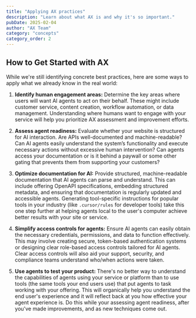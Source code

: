 ```yaml
---
title: "Applying AX practices"
description: "Learn about what AX is and why it's so important."
pubDate: 2025-02-04
author: "AX Team"
category: "concepts"
category_order: 2
---
```



## How to Get Started with AX

While we're still identifying concrete best practices, here are some ways to apply what we already know in the real world:

1. **Identify human engagement areas:** Determine the key areas where users will want AI agents to act on their behalf. These might include customer service, content creation, workflow automation, or data management. Understanding where humans want to engage with your service will help you prioritize AX assessment and improvement efforts.

2. **Assess agent readiness:** Evaluate whether your website is structured for AI interaction. Are APIs well-documented and machine-readable? Can AI agents easily understand the system’s functionality and execute necessary actions without excessive human intervention? Can agents access your documentation or is it behind a paywall or some other gating that prevents them from supporting your customers?

3. **Optimize documentation for AI:** Provide structured, machine-readable documentation that AI agents can parse and understand. This can include offering OpenAPI specifications, embedding structured metadata, and ensuring that documentation is regularly updated and accessible agents. Generating tool-specific instructions for popular tools in your industry (like `.cursor/rules` for developer tools) take this one step further at helping agents local to the user's computer achieve better results with your site or service.

4. **Simplify access controls for agents:** Ensure AI agents can easily obtain the necessary credentials, permissions, and data to function effectively. This may involve creating secure, token-based authentication systems or designing clear role-based access controls tailored for AI agents. Clear access controls will also aid your support, security, and compliance teams understand who/when actions were taken.

5. **Use agents to test your product:** There's no better way to understand the capabilities of agents using your service or platform than to use tools (the same tools your end users use) that put agents to task working with your offering. This will organically help you understand the end user's experience and it will reflect back at you how effective your agent experience is. Do this while your assessing agent readiness, after you've made improvements, and as new techniques come out.
